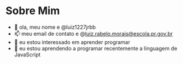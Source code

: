 # Sobre Mim



- 👋 ola, meu nome e @luiz1227jrbb
- 📫 meu email de contato e @luiz.rabelo.morais@escola.pr.gov.br
- 👀 eu estou interessado em aprender programar
- 🌱 eu estou aprendendo a programar recentemente a linguagem de JavaScript

<!---
luiz1227jrbb/luiz1227jrbb is a ✨ special ✨ repository because its `README.md` (this file) appears on your GitHub profile.
You can click the Preview link to take a look at your changes.
--->
